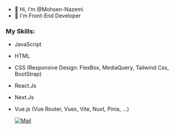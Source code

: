 - 👋 Hi, I’m @Mohsen-Nazemi
- 👀 I'm Front-End Developer
### My Skills:
- JavaScript
- HTML
- CSS (Responsive Design: FlexBox, MediaQuery, Tailwind Css, BootStrap)
- React.Js
- Next.Js
- Vue.js (Vue Router, Vuex, Vite, Nuxt, Pinia, ...)
  
  [![Mail](https://img.shields.io/badge/Gmail-Talk.Mohsen@gmail.com-red?logo=gmail&logoColor=white&labelColor=D14836)](mailto:talk.mohsen@gmail.com) 
<!---
Mohsen-Nazemi/Mohsen-Nazemi is a ✨ special ✨ repository because its `README.md` (this file) appears on your GitHub profile.
You can click the Preview link to take a look at your changes.
--->
